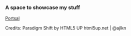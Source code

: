 ### A space to showcase my stuff
[Portsal](https://thealmightyhelix.github.io/yuheng/)

Credits:
Paradigm Shift by HTML5 UP
html5up.net | @ajlkn
